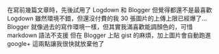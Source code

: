 


在寫前幾篇文章時，先後試用了 Logdown 和 Blogger
但覺得都還不是最喜歡
Logdown 雖然環境不錯，但還沒付費的我 30 張圖片的上傳上限已經爆了...
Blogger 就像過去的寫作環境一樣，但其實我滿喜歡能調顏色的，可惜 markdown 語法不支援
但在 Blogger 上貼 gist 的麻煩，加上圖片會自動跑進 google+ 這兩點讓我很快就放棄他了



